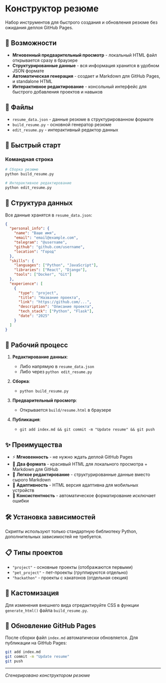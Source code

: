 # Конструктор резюме

Набор инструментов для быстрого создания и обновления резюме без ожидания деплоя GitHub Pages.

## 🚀 Возможности

- **Мгновенный предварительный просмотр** - локальный HTML файл открывается сразу в браузере
- **Структурированные данные** - вся информация хранится в удобном JSON формате
- **Автоматическая генерация** - создает и Markdown для GitHub Pages, и standalone HTML
- **Интерактивное редактирование** - консольный интерфейс для быстрого добавления проектов и навыков

## 📁 Файлы

- `resume_data.json` - данные резюме в структурированном формате
- `build_resume.py` - основной генератор резюме
- `edit_resume.py` - интерактивный редактор данных

## 🎯 Быстрый старт

### Командная строка
```bash
# Сборка резюме
python build_resume.py

# Интерактивное редактирование
python edit_resume.py
```

## 📝 Структура данных

Все данные хранятся в `resume_data.json`:

```json
{
  "personal_info": {
    "name": "Ваше имя",
    "email": "email@example.com",
    "telegram": "@username",
    "github": "github.com/username",
    "location": "Город"
  },
  "skills": {
    "languages": ["Python", "JavaScript"],
    "libraries": ["React", "Django"],
    "tools": ["Docker", "Git"]
  },
  "experience": [
    {
      "type": "project",
      "title": "Название проекта",
      "link": "https://github.com/...",
      "description": "Описание проекта",
      "tech_stack": ["Python", "Flask"],
      "date": "2025"
    }
  ]
}
```

## 🔄 Рабочий процесс

1. **Редактирование данных**: 
   - Либо напрямую в `resume_data.json`
   - Либо через `python edit_resume.py`

2. **Сборка**: 
   - `python build_resume.py`

3. **Предварительный просмотр**: 
   - Открывается `build/resume.html` в браузере

4. **Публикация**: 
   - `git add index.md && git commit -m "Update resume" && git push`

## ✨ Преимущества

- ⚡ **Мгновенность** - не нужно ждать деплой GitHub Pages
- 🎨 **Два формата** - красивый HTML для локального просмотра + Markdown для GitHub
- 🔧 **Легкое редактирование** - структурированные данные вместо сырого Markdown
- 📱 **Адаптивность** - HTML версия адаптивна для мобильных устройств
- 🎯 **Консистентность** - автоматическое форматирование исключает ошибки

## 🛠 Установка зависимостей

Скрипты используют только стандартную библиотеку Python, дополнительных зависимостей не требуется.

## 📋 Типы проектов

- `"project"` - основные проекты (отображаются первыми)
- `"pet_project"` - пет-проекты (группируются отдельно)
- `"hackathon"` - проекты с хакатонов (отдельная секция)

## 🎨 Кастомизация

Для изменения внешнего вида отредактируйте CSS в функции `generate_html()` файла `build_resume.py`.

## 🔄 Обновление GitHub Pages

После сборки файл `index.md` автоматически обновляется. Для публикации на GitHub Pages:

```bash
git add index.md
git commit -m "Update resume"
git push
```

---

*Сгенерировано конструктором резюме*